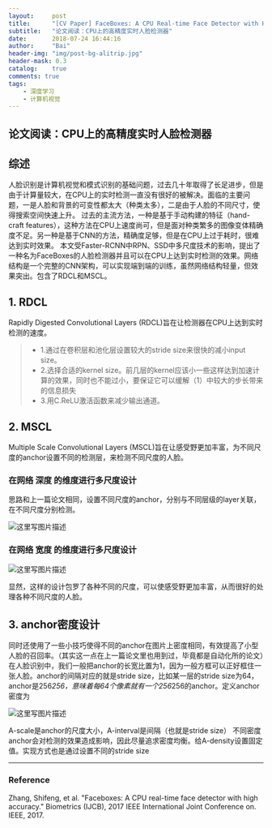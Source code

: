 ```yaml
---
layout:     post
title:      "[CV Paper] FaceBoxes: A CPU Real-time Face Detector with High Accuracy"
subtitle:   "论文阅读：CPU上的高精度实时人脸检测器"
date:       2018-07-24 16:44:16
author:     "Bai"
header-img: "img/post-bg-alitrip.jpg"
header-mask: 0.3
catalog:    true
comments: true
tags:
    - 深度学习
    - 计算机视觉
---
```


论文阅读：CPU上的高精度实时人脸检测器
------

## 综述
人脸识别是计算机视觉和模式识别的基础问题，过去几十年取得了长足进步，但是由于计算量较大，在CPU上的实时检测一直没有很好的被解决。面临的主要问题，一是人脸和背景的可变性都太大（种类太多），二是由于人脸的不同尺寸，使得搜索空间快速上升。
过去的主流方法，一种是基于手动构建的特征（hand-craft features），这种方法在CPU上速度尚可，但是面对种类繁多的图像变体精确度不足。另一种是基于CNN的方法，精确度足够，但是在CPU上过于耗时，很难达到实时效果。
本文受Faster-RCNN中RPN、SSD中多尺度技术的影响，提出了一种名为FaceBoxes的人脸检测器并且可以在CPU上达到实时检测的效果。网络结构是一个完整的CNN架构，可以实现端到端的训练，虽然网络结构轻量，但效果突出。包含了RDCL和MSCL。

## **1. RDCL**
Rapidly Digested Convolutional Layers (RDCL)旨在让检测器在CPU上达到实时检测的速度。
> * 1.通过在卷积层和池化层设置较大的stride size来很快的减小input size。
> * 2.选择合适的kernel size。前几层的kernel应该小一些这样达到加速计算的效果，同时也不能过小，要保证它可以缓解（1）中较大的步长带来的信息损失
> * 3.用C.ReLU激活函数来减少输出通道。

## **2. MSCL**
Multiple Scale Convolutional Layers (MSCL)旨在让感受野更加丰富，为不同尺度的anchor设置不同的检测层，来检测不同尺度的人脸。

### 在网络 **深度** 的维度进行多尺度设计
思路和上一篇论文相同，设置不同尺度的anchor，分别与不同层级的layer关联，在不同尺度分别检测。

![这里写图片描述](https://img-blog.csdn.net/20180727133055112?watermark/2/text/aHR0cHM6Ly9ibG9nLmNzZG4ubmV0L0pvc2VwaFBhaQ==/font/5a6L5L2T/fontsize/400/fill/I0JBQkFCMA==/dissolve/70)

### 在网络 **宽度** 的维度进行多尺度设计

![这里写图片描述](https://img-blog.csdn.net/20180727133105375?watermark/2/text/aHR0cHM6Ly9ibG9nLmNzZG4ubmV0L0pvc2VwaFBhaQ==/font/5a6L5L2T/fontsize/400/fill/I0JBQkFCMA==/dissolve/70)

显然，这样的设计包罗了各种不同的尺度，可以使感受野更加丰富，从而很好的处理各种不同尺度的人脸。

## **3. anchor密度设计**
同时还使用了一些小技巧使得不同的anchor在图片上密度相同，有效提高了小型人脸的召回率。（其实这一点在上一篇论文里也用到过，毕竟都是自动化所的论文）在人脸识别中，我们一般把anchor的长宽比置为1，因为一般方框可以正好框住一张人脸。anchor的间隔对应的就是stride size，比如某一层的stride size为64，anchor是256*256，意味着每64个像素就有一个256*256的anchor。定义anchor密度为

![这里写图片描述](https://img-blog.csdn.net/20180727133115953?watermark/2/text/aHR0cHM6Ly9ibG9nLmNzZG4ubmV0L0pvc2VwaFBhaQ==/font/5a6L5L2T/fontsize/400/fill/I0JBQkFCMA==/dissolve/70)

A-scale是anchor的尺度大小，A-interval是间隔（也就是stride size）
不同密度anchor会对检测的效果造成影响，因此尽量追求密度均衡。给A-density设置固定值。实现方式也是通过设置不同的stride size


----
### Reference
Zhang, Shifeng, et al. "Faceboxes: A CPU real-time face detector with high accuracy." Biometrics (IJCB), 2017 IEEE International Joint Conference on. IEEE, 2017.